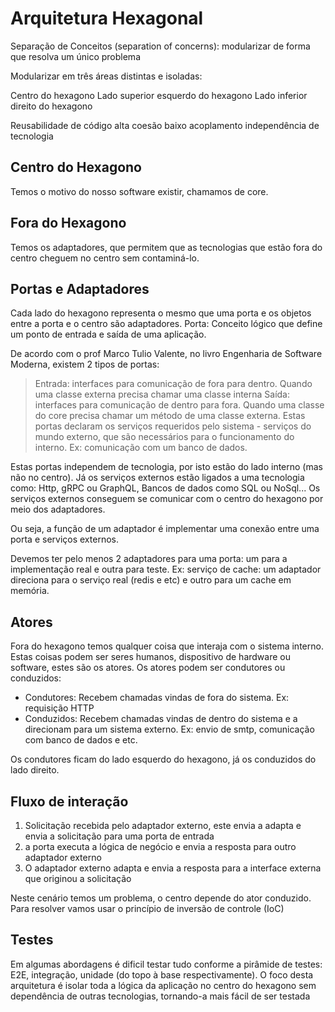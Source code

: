 # Arquitetura Hexagonal

Separação de Conceitos (separation of concerns): modularizar de forma que resolva um único problema

Modularizar em três áreas distintas e isoladas:

Centro do hexagono
Lado superior esquerdo do hexagono
Lado inferior direito do hexagono

Reusabilidade de código
alta coesão
baixo acoplamento
independência de tecnologia

## Centro do Hexagono

Temos o motivo do nosso software existir, chamamos de core.

## Fora do Hexagono

Temos os adaptadores, que permitem que as tecnologias que estão fora do centro cheguem no centro sem contaminá-lo.

## Portas e Adaptadores

Cada lado do hexagono representa o mesmo que uma porta e os objetos entre a porta e o centro são adaptadores.
Porta: Conceito lógico que define um ponto de entrada e saída de uma aplicação.

De acordo com o prof Marco Tulio Valente, no livro Engenharia de Software Moderna, existem 2 tipos de portas:

> Entrada: interfaces para comunicação de fora para dentro. Quando uma classe externa precisa chamar uma classe interna 
> Saída: interfaces para comunicação de dentro para fora. Quando uma classe do core precisa chamar um método de uma classe externa. Estas portas declaram os serviços requeridos pelo sistema - serviços do mundo externo, que são necessários para o funcionamento do interno. Ex: comunicação com um banco de dados.

Estas portas independem de tecnologia, por isto estão do lado interno (mas não no centro).
Já os serviços externos estão ligados a uma tecnologia como: Http, gRPC ou GraphQL, Bancos de dados como SQL ou NoSql...
Os serviços externos conseguem se comunicar com o centro do hexagono por meio dos adaptadores.

Ou seja, a função de um adaptador é implementar uma conexão entre uma porta e serviços externos.

Devemos ter pelo menos 2 adaptadores para uma porta: um para a implementação real e outra para teste. Ex: serviço de cache: um adaptador direciona para o serviço real (redis e etc) e outro para um cache em memória.

## Atores

Fora do hexagono temos qualquer coisa que interaja com o sistema interno. Estas coisas podem ser seres humanos, dispositivo de hardware ou software, estes são os atores.
Os atores podem ser condutores ou conduzidos:

- Condutores: Recebem chamadas vindas de fora do sistema. Ex: requisição HTTP
- Conduzidos: Recebem chamadas vindas de dentro do sistema e a direcionam para um sistema externo. Ex: envio de smtp, comunicação com banco de dados e etc.

Os condutores ficam do lado esquerdo do hexagono, já os conduzidos do lado direito.

## Fluxo de interação

1. Solicitação recebida pelo adaptador externo, este envia a adapta e envia a solicitação para uma porta de entrada
2. a porta executa a lógica de negócio e envia a resposta para outro adaptador externo
3. O adaptador externo adapta e envia a resposta para a interface externa que originou a solicitação
   
Neste cenário temos um problema, o centro depende do ator conduzido.
Para resolver vamos usar o princípio de inversão de controle (IoC)

## Testes

Em algumas abordagens é dificil testar tudo conforme a pirâmide de testes: E2E, integração, unidade (do topo à base respectivamente).
O foco desta arquitetura é isolar toda a lógica da aplicação no centro do hexagono sem dependência de outras tecnologias, tornando-a mais fácil de ser testada


